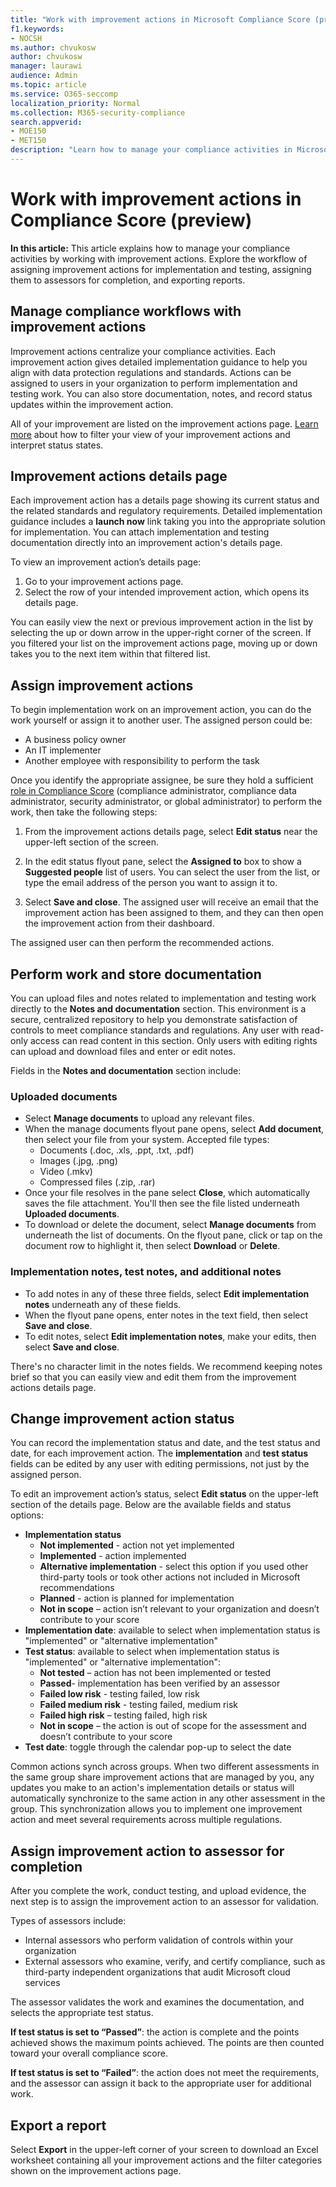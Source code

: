 ```yaml
---
title: "Work with improvement actions in Microsoft Compliance Score (preview)"
f1.keywords:
- NOCSH
ms.author: chvukosw
author: chvukosw
manager: laurawi
audience: Admin
ms.topic: article
ms.service: O365-seccomp
localization_priority: Normal
ms.collection: M365-security-compliance
search.appverid: 
- MOE150
- MET150
description: "Learn how to manage your compliance activities in Microsoft Compliance Score by working with improvement actions."
---
```


# Work with improvement actions in Compliance Score (preview)

**In this article:** This article explains how to manage your compliance activities by working with improvement actions. Explore the workflow of assigning improvement actions for implementation and testing, assigning them to assessors for completion, and exporting reports.

## Manage compliance workflows with improvement actions

Improvement actions centralize your compliance activities. Each improvement action gives detailed implementation guidance to help you align with data protection regulations and standards. Actions can be assigned to users in your organization to perform implementation and testing work. You can also store documentation, notes, and record status updates within the improvement action.

All of your improvement are listed on the improvement actions page. [Learn more](compliance-score-setup.md#improvement-actions-page) about how to filter your view of your improvement actions and interpret status states.

## Improvement actions details page

Each improvement action has a details page showing its current status and the related standards and regulatory requirements. Detailed implementation guidance includes a **launch now** link taking you into the appropriate solution for implementation. You can attach implementation and testing documentation directly into an improvement action's details page.

To view an improvement action’s details page:

1. Go to your improvement actions page.
2. Select the row of your intended improvement action, which opens its details page.

You can easily view the next or previous improvement action in the list by selecting the up or down arrow in the upper-right corner of the screen. If you filtered your list on the improvement actions page, moving up or down takes you to the next item within that filtered list.

## Assign improvement actions

To begin implementation work on an improvement action, you can do the work yourself or assign it to another user. The assigned person could be:

- A business policy owner
- An IT implementer
- Another employee with responsibility to perform the task

Once you identify the appropriate assignee, be sure they hold a sufficient [role in Compliance Score](compliance-score-setup.md#set-user-permissions-and-assign-roles) (compliance administrator, compliance data administrator, security administrator, or global administrator) to perform the work, then take the following steps:

1. From the improvement actions details page, select **Edit status** near the upper-left section of the screen.

2. In the edit status flyout pane, select the **Assigned to** box to show a **Suggested people** list of users. You can select the user from the list, or type the email address of the person you want to assign it to.

3. Select **Save and close**. The assigned user will receive an email that the improvement action has been assigned to them, and they can then open the improvement action from their dashboard.

The assigned user can then perform the recommended actions.

## Perform work and store documentation

You can upload files and notes related to implementation and testing work directly to the **Notes and documentation** section. This environment is a secure, centralized repository to help you demonstrate satisfaction of controls to meet compliance standards and regulations. Any user with read-only access can read content in this section. Only users with editing rights can upload and download files and enter or edit notes.

Fields in the **Notes and documentation** section include:

### Uploaded documents

- Select **Manage documents** to upload any relevant files.
- When the manage documents flyout pane opens, select **Add document**, then select your file from your system. Accepted file types:
    - Documents (.doc, .xls, .ppt, .txt, .pdf)
    - Images (.jpg, .png)
    - Video (.mkv)
    - Compressed files (.zip, .rar)
- Once your file resolves in the pane select **Close**, which automatically saves the file attachment. You'll then see the file listed underneath **Uploaded documents**.
- To download or delete the document, select **Manage documents** from underneath the list of documents. On the flyout pane, click or tap on the document row to highlight it, then select **Download** or **Delete**.

### Implementation notes, test notes, and additional notes

- To add notes in any of these three fields, select **Edit implementation notes** underneath any of these fields.
- When the flyout pane opens, enter notes in the text field, then select **Save and close**.
- To edit notes, select **Edit implementation notes**, make your edits, then select **Save and close**.

There's no character limit in the notes fields. We recommend keeping notes brief so that you can easily view and edit them from the improvement actions details page.

## Change improvement action status

You can record the implementation status and date, and the test status and date, for each improvement action. The **implementation** and **test status** fields can be edited by any user with editing permissions, not just by the assigned person.

To edit an improvement action’s status, select **Edit status** on the upper-left section of the details page. Below are the available fields and status options:

- **Implementation status**
    - **Not implemented** - action not yet implemented
    - **Implemented** - action implemented
    - **Alternative implementation** - select this option if you used other third-party tools or took other actions not included in Microsoft recommendations
    - **Planned** - action is planned for implementation
    - **Not in scope** – action isn’t relevant to your organization and doesn’t contribute to your score
- **Implementation date**: available to select when implementation status is "implemented" or "alternative implementation"
- **Test status**: available to select when implementation status is "implemented" or "alternative implementation":
    - **Not tested** – action has not been implemented or tested
    - **Passed**- implementation has been verified by an assessor
    - **Failed low risk** - testing failed, low risk
    - **Failed medium risk** - testing failed, medium risk
    - **Failed high risk** – testing failed, high risk
    - **Not in scope** – the action is out of scope for the assessment and doesn’t contribute to your score
- **Test date**: toggle through the calendar pop-up to select the date

Common actions synch across groups. When two different assessments in the same group share improvement actions that are managed by you, any updates you make to an action's implementation details or status will automatically synchronize to the same action in any other assessment in the group. This synchronization allows you to implement one improvement action and meet several requirements across multiple regulations.

## Assign improvement action to assessor for completion

After you complete the work, conduct testing, and upload evidence, the next step is to assign the improvement action to an assessor for validation.

Types of assessors include:

- Internal assessors who perform validation of controls within your organization
- External assessors who examine, verify, and certify compliance, such as third-party independent organizations that audit Microsoft cloud services

The assessor validates the work and examines the documentation, and selects the appropriate test status.

**If test status is set to “Passed”**: the action is complete and the points achieved shows the maximum points achieved. The points are then counted toward your overall compliance score.

**If test status is  set to “Failed”**: the action does not meet the requirements, and the assessor can assign it back to the appropriate user for additional work.

## Export a report

Select **Export** in the upper-left corner of your screen to download an Excel worksheet containing all your improvement actions and the filter categories shown on the improvement actions page.